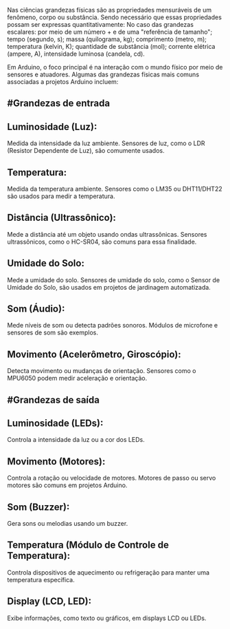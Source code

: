 Nas ciências 
 grandezas físicas são as propriedades mensuráveis de um fenômeno, corpo ou substância. Sendo necessário que essas propriedades possam ser expressas quantitativamente: No caso das grandezas escalares: por meio de um número + e de uma "referência de tamanho";
  tempo (segundo, s); massa (quilograma, kg); comprimento (metro, m); temperatura (kelvin, K); quantidade de substância (mol); corrente elétrica (ampere, A), intensidade luminosa (candela, cd).

  
Em Arduino, o foco principal é na interação com o mundo físico por meio de sensores e atuadores. Algumas das grandezas físicas mais comuns associadas a projetos Arduino incluem:

#Grandezas de entrada
---
Luminosidade (Luz):
---
Medida da intensidade da luz ambiente. Sensores de luz, como o LDR (Resistor Dependente de Luz), são comumente usados.

Temperatura:
---
Medida da temperatura ambiente. Sensores como o LM35 ou DHT11/DHT22 são usados para medir a temperatura.

Distância (Ultrassônico):
---
Mede a distância até um objeto usando ondas ultrassônicas. Sensores ultrassônicos, como o HC-SR04, são comuns para essa finalidade.

Umidade do Solo:
---
Mede a umidade do solo. Sensores de umidade do solo, como o Sensor de Umidade do Solo, são usados em projetos de jardinagem automatizada.

Som (Áudio):
---
Mede níveis de som ou detecta padrões sonoros. Módulos de microfone e sensores de som são exemplos.

Movimento (Acelerômetro, Giroscópio):
---
Detecta movimento ou mudanças de orientação. Sensores como o MPU6050 podem medir aceleração e orientação.

#Grandezas de saída
---


Luminosidade (LEDs):
---
Controla a intensidade da luz ou a cor dos LEDs.

Movimento (Motores):
---
Controla a rotação ou velocidade de motores. Motores de passo ou servo motores são comuns em projetos Arduino.

Som (Buzzer):
---
Gera sons ou melodias usando um buzzer.

Temperatura (Módulo de Controle de Temperatura):
---
Controla dispositivos de aquecimento ou refrigeração para manter uma temperatura específica.

Display (LCD, LED):
---
Exibe informações, como texto ou gráficos, em displays LCD ou LEDs.

